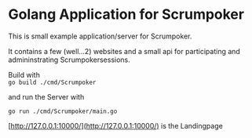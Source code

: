# Golang Application for Scrumpoker

This is small example application/server for Scrumpoker.

It contains a few (well...2) websites and a small api for participating and admininstrating Scrumpokersessions.

Build with  
`go build ./cmd/Scrumpoker`

and run the Server with 


`go run ./cmd/Scrumpoker/main.go`
 
 [http://127.0.0.1:10000/](http://127.0.0.1:10000/) is the Landingpage

